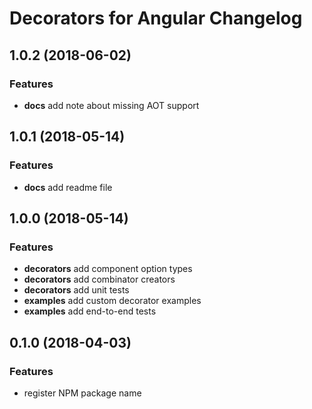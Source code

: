 # Decorators for Angular Changelog

## 1.0.2 (2018-06-02)

### Features

* **docs** add note about missing AOT support

## 1.0.1 (2018-05-14)

### Features

* **docs** add readme file

## 1.0.0 (2018-05-14)

### Features

* **decorators** add component option types
* **decorators** add combinator creators
* **decorators** add unit tests
* **examples** add custom decorator examples
* **examples** add end-to-end tests

## 0.1.0 (2018-04-03)

### Features

* register NPM package name
